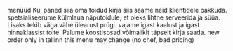 menüüd
    Kui paned siia oma toidud kirja siis saame neid klientidele pakkuda.
    spetsialiseerume külmlaua näputoidule, et oleks lihtne serveerida ja süüa. Lisaks tekib väga vähe ülearust prügi.
    vajame igast kaalust ja igast hinnaklassist toite.
    Palume koostisosad võimaliklt täpselt kirja saada.
new order
    only in tallinn
    this menu may change (no chef, bad pricing)
